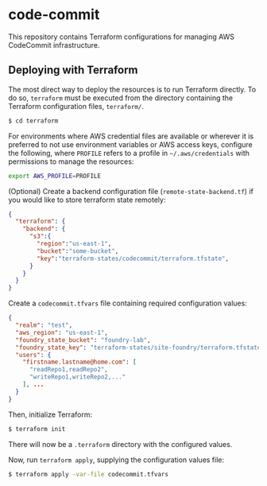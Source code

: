 # code-commit

This repository contains Terraform configurations for managing AWS CodeCommit infrastructure.

## Deploying with Terraform

The most direct way to deploy the resources is to run Terraform directly. To do so, `terraform` must be executed from the directory containing the Terraform configuration files, `terraform/`.

```bash
$ cd terraform
```

For environments where AWS credential files are available or wherever it is preferred to not use environment variables or AWS access keys, configure the following, where `PROFILE` refers to a profile in `~/.aws/credentials` with permissions to manage the resources:
```bash
export AWS_PROFILE=PROFILE
```

(Optional) Create a backend configuration file (`remote-state-backend.tf`) if you would like to store terraform state remotely:
```json
{
  "terraform": {
    "backend": {
      "s3":{
        "region":"us-east-1",
        "bucket":"some-bucket",
        "key":"terraform-states/codecommit/terraform.tfstate",
      }
    }
  }
}
```

Create a `codecommit.tfvars` file containing required configuration values:
```json
{
  "realm": "test",
  "aws_region": "us-east-1",
  "foundry_state_bucket": "foundry-lab",
  "foundry_state_key": "terraform-states/site-foundry/terraform.tfstate",
  "users": {
    "firstname.lastname@home.com": [
      "readRepo1,readRepo2",
      "writeRepo1,writeRepo2,..."
    ], ...
  }
}    
```

Then, initialize Terraform:
```bash
$ terraform init
```
There will now be a `.terraform` directory with the configured values.

Now, run `terraform apply`, supplying the configuration values file:

```bash
$ terraform apply -var-file codecommit.tfvars
```

